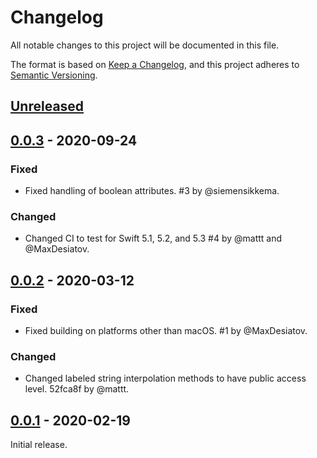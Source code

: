 # Changelog

All notable changes to this project will be documented in this file.

The format is based on [Keep a Changelog](https://keepachangelog.com/en/1.0.0/),
and this project adheres to [Semantic Versioning](https://semver.org/spec/v2.0.0.html).

## [Unreleased]

## [0.0.3] - 2020-09-24

### Fixed

- Fixed handling of boolean attributes.
  #3 by @siemensikkema.

### Changed

- Changed CI to test for Swift 5.1, 5.2, and 5.3 
  #4 by @mattt and @MaxDesiatov.

## [0.0.2] - 2020-03-12

### Fixed

- Fixed building on platforms other than macOS.
  #1 by @MaxDesiatov.

### Changed

- Changed labeled string interpolation methods to have public access level.
  52fca8f by @mattt.

## [0.0.1] - 2020-02-19

Initial release.

[unreleased]: https://github.com/NSHipster/HypertextLiteral/compare/0.0.3...master
[0.0.3]: https://github.com/NSHipster/HypertextLiteral/releases/tag/0.0.3
[0.0.2]: https://github.com/NSHipster/HypertextLiteral/releases/tag/0.0.2
[0.0.1]: https://github.com/NSHipster/HypertextLiteral/releases/tag/0.0.1
